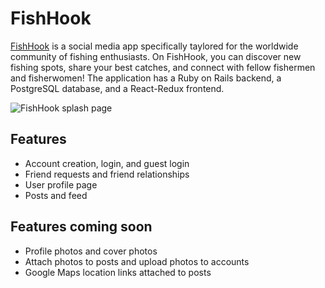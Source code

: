 # FishHook

[FishHook](https://www.google.com) is a social media app specifically taylored for the worldwide community of fishing enthusiasts. On FishHook, you can discover new fishing spots, share your best catches, and connect with fellow fishermen and fisherwomen! The application has a Ruby on Rails backend, a PostgreSQL database, and a React-Redux frontend.

![FishHook splash page](file:/Users/campbelloleson/Desktop/Screen%20Shot%202019-08-09%20at%2010.55.53%20AM.png)

## Features
* Account creation, login, and guest login
* Friend requests and friend relationships
* User profile page
* Posts and feed

## Features coming soon
* Profile photos and cover photos
* Attach photos to posts and upload photos to accounts
* Google Maps location links attached to posts
